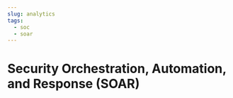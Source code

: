 ```yaml
---
slug: analytics
tags:
  - soc
  - soar
---
```


# **Security Orchestration, Automation, and Response (SOAR)**
